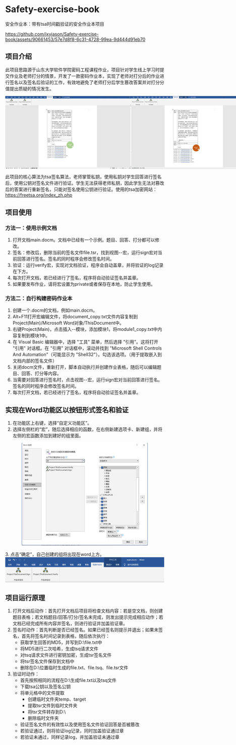 # Safety-exercise-book
安全作业本：带有tsa时间戳验证的安全作业本项目

https://github.com/jxyjason/Safety-exercise-book/assets/90661453/57e7d8f8-6c31-4728-99ea-9d444d91eb70

## 项目介绍
此项目思路源于山东大学软件学院密码工程课程作业，项目针对学生线上学习时提交作业及老师打分的情景，开发了一款密码作业本，实现了老师对打分后的作业进行签名以及签名后验证的工作，有效地避免了老师打分后学生篡改答案并对打分分值提出质疑的情况发生。

<div style="display: flex;">
    <img src="img/example_pass.png" width="400" />
    <img src="img/example_fail.png" width="400" />
</div>

此项目的核心算法为tsa签名算法，老师掌管私钥，使用私钥对学生回答进行签名后，使用公钥对签名文件进行验证。学生无法获得老师私钥，因此学生无法对篡改后的答案进行重新签名，只能对签名使用公钥进行验证。使用的tsa加密网站：<https://freetsa.org/index_zh.php>

## 项目使用
### 方法一：使用示例文档
1. 打开文档main.docm。文档中已经有一个示例。题目、回答、打分都可以修改。
2. 签名：修改后，删除当前的签名文件file.tsr，找到视图--宏，运行sign宏对当前回答进行签名。签名的同时程序会修改签名时间。
3. 验证：运行verify宏，实现对文档验证，程序会自动盖章，并将验证的log记录在下方。
4. 每次打开文档，若已经进行了签名，程序将自动验证签名并盖章。
5. 如果要发布作业，请将宏设置为private或者保存在本地，防止学生使用。

### 方法二：自行构建密码作业本
1. 创建一个.docm的文档，例如main.docm。
2. Alt+F11打开宏编辑文件，将document_copy.txt文件内容复制到Project(Main)/Microsoft Word对象/ThisDocument中。
3. 右键Project(Main)，点击插入--模块，添加模块1，将module1_copy.txt中内容复制到模块1中。
4. 在 Visual Basic 编辑器中，选择 "工具" 菜单，然后选择 "引用"。这将打开 "引用" 对话框。在 "引用" 对话框中，滚动并找到 "Microsoft Shell Controls And Automation"（可能显示为 "Shell32"）。勾选该选项。（用于提取嵌入到文档内部的签名文件）
5. 关闭docm文件，重新打开，脚本自动执行并创建作业表格，随后可以编辑题目、回答、打分等内容。
6. 当需要对回答进行签名时，点击视图--宏，运行sign宏对当前回答进行签名。签名的同时程序会修改签名时间。
7. 每次打开文档，若已经进行了签名，程序将自动验证签名并盖章。

## 实现在Word功能区以按钮形式签名和验证
1. 在功能区上右键，选择“自定义功能区”。
2. 选择左侧栏的“宏”，随后选择相应的函数，在右侧新建选项卡、新建组，并将左侧的宏函数添加到建好的组里面。
<p align="center"><img src="img/choose_hong.png"  width="400" /></p>
3. 点击“确定”，自己创建的组将出现在word上方。
<img src="img/func_part.png" />

## 项目运行原理
1. 打开文档后动作：首先打开文档后项目将检查文档内容：若是空文档，则创建题目表格；若文档题目/回答/打分/签名未完成，则发出提示完成相应动作；若文档已经完成所有内容并签名，则进行验证并加盖验证章。
2. 签名时动作：首先判断是否已经签名。如果已经签名则提示并退出；如果未签名，首先将签名时间记录到表格，随后依次执行：
    - 获取学生回答的MD5，并写到D:\file.txt中
    - 将MD5进行二次哈希，生成tsq请求文件
    - 对tsq请求文件进行密钥加密，生成tsr签名文件
    - 将tsr签名文件保存到文档中
    - 删除在D:\位置临时生成的file.txt、file.tsq、file.tsr文件
3. 验证时动作：
   - 首先按照相同的流程在D:\生成file.txt以及tsq文件
   - 下载tsa公钥以及签名公钥
   - 将单元格中的文件提取
     - 创建临时文件夹temp、target
     - 提取tsr文件到临时文件夹
     - 将tsr文件转存到D:\
     - 删除临时文件夹
    - 验证签名文件的有效性以及使用签名文件验证回答是否被篡改
    - 若验证通过，则将验证log记录，同时加盖验证通过章
    - 若验证未通过，同样记录log，并加盖验证未通过章
